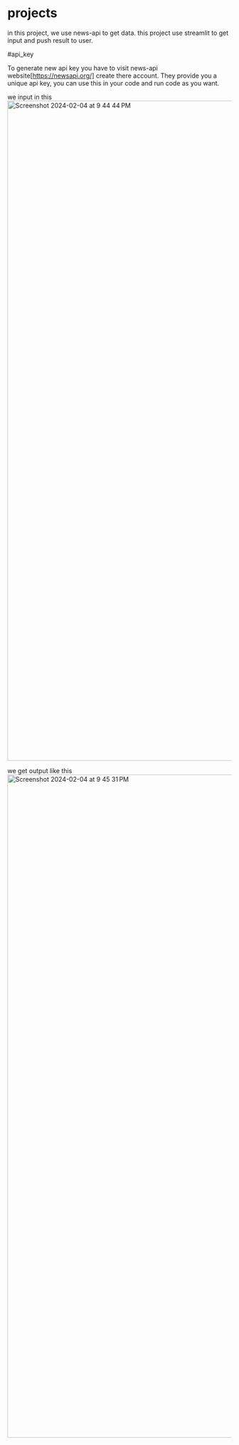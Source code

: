 # projects

in this project, we use news-api to get data.
this project use streamlit to get input and push result to user.

#api_key

To generate new api key you have to visit news-api website[https://newsapi.org/] create there account. They provide you a unique api key, you can use this in your code and run code as you want.


we input in this 
<img width="1482" alt="Screenshot 2024-02-04 at 9 44 44 PM" src="https://github.com/Harishdaga/projects/assets/107297493/d1121be9-b6a5-4e58-9276-8a8ceb809d3f">


we get output like this
<img width="1489" alt="Screenshot 2024-02-04 at 9 45 31 PM" src="https://github.com/Harishdaga/projects/assets/107297493/63d1e538-b5cf-48ac-8d18-eb6033e56269">
